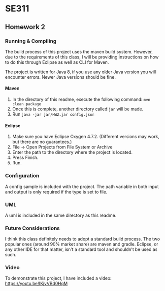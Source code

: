 # SE311
## Homework 2

### Running & Compiling

The build process of this project uses the maven build system. However, due to the requirements of this class, I will be providing instructions on how to do this through Eclipse as well as CLI for Maven.

The project is written for Java 8, if you use any older Java version you will encounter errors. Newer Java versions should be fine.

#### Maven

1. In the directory of this readme, execute the following command: `mvn clean package`
2. Once this is complete, another directory called `jar` will be made.
3. Run `java -jar jar/HW2.jar config.json`

#### Eclipse

1. Make sure you have Eclipse Oxygen 4.7.2. (Different versions may work, but there are no guarantees.)
2. File -> Open Projects from File System or Archive
3. Enter the path to the directory where the project is located.
4. Press Finish.
5. Run.

### Configuration

A config sample is included with the project. The path variable in both input and output is only required if the type is set to file.

### UML

A uml is included in the same directory as this readme.

### Future Considerations

I think this class definitely needs to adopt a standard build process. The two popular ones (around 90% market share) are maven and gradle. Eclipse, or any other IDE for that matter, isn't a standard tool and shouldn't be used as such.

### Video

To demonstrate this project, I have included a video: https://youtu.be/IKjvVBd0HqM
